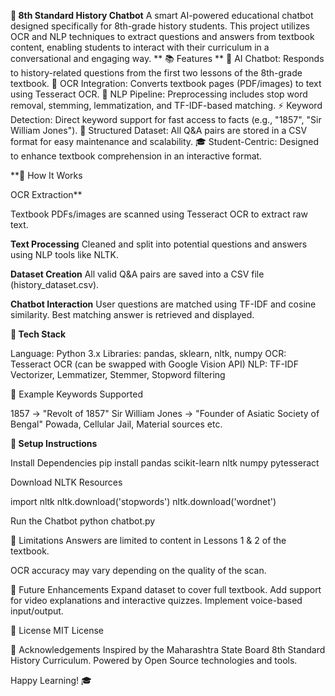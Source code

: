 **🧠 8th Standard History Chatbot**
A smart AI-powered educational chatbot designed specifically for 8th-grade history students. This project utilizes OCR and NLP techniques to extract questions and answers from textbook content, enabling students to interact with their curriculum in a conversational and engaging way.
**
📚 Features
**
🤖 AI Chatbot: Responds to history-related questions from the first two lessons of the 8th-grade textbook.
🔢 OCR Integration: Converts textbook pages (PDF/images) to text using Tesseract OCR.
🤮 NLP Pipeline: Preprocessing includes stop word removal, stemming, lemmatization, and TF-IDF-based matching.
⚡ Keyword Detection: Direct keyword support for fast access to facts (e.g., "1857", "Sir William Jones").
📂 Structured Dataset: All Q&A pairs are stored in a CSV format for easy maintenance and scalability.
🎓 Student-Centric: Designed to enhance textbook comprehension in an interactive format.

**🚀 How It Works

OCR Extraction**

Textbook PDFs/images are scanned using Tesseract OCR to extract raw text.

**Text Processing**
Cleaned and split into potential questions and answers using NLP tools like NLTK.

**Dataset Creation**
All valid Q&A pairs are saved into a CSV file (history_dataset.csv).

**Chatbot Interaction**
User questions are matched using TF-IDF and cosine similarity.
Best matching answer is retrieved and displayed.

**🧰 Tech Stack**

Language: Python 3.x
Libraries: pandas, sklearn, nltk, numpy
OCR: Tesseract OCR (can be swapped with Google Vision API)
NLP: TF-IDF Vectorizer, Lemmatizer, Stemmer, Stopword filtering

🎯 Example Keywords Supported

1857 → "Revolt of 1857"
Sir William Jones → "Founder of Asiatic Society of Bengal"
Powada, Cellular Jail, Material sources etc.

**🔧 Setup Instructions**

Install Dependencies
pip install pandas scikit-learn nltk numpy pytesseract

Download NLTK Resources

import nltk
nltk.download('stopwords')
nltk.download('wordnet')

Run the Chatbot
python chatbot.py

🚫 Limitations
Answers are limited to content in Lessons 1 & 2 of the textbook.

OCR accuracy may vary depending on the quality of the scan.

🚀 Future Enhancements
Expand dataset to cover full textbook.
Add support for video explanations and interactive quizzes.
Implement voice-based input/output.

📄 License
MIT License

🙏 Acknowledgements
Inspired by the Maharashtra State Board 8th Standard History Curriculum.
Powered by Open Source technologies and tools.

Happy Learning! 🎓


